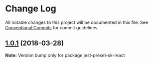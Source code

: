 # Change Log

All notable changes to this project will be documented in this file.
See [Conventional Commits](https://conventionalcommits.org) for commit guidelines.

<a name="1.0.1"></a>
## [1.0.1](https://github.com/soenkekluth/jest-presets/compare/v1.0.0...v1.0.1) (2018-03-28)




**Note:** Version bump only for package jest-preset-sk-react
